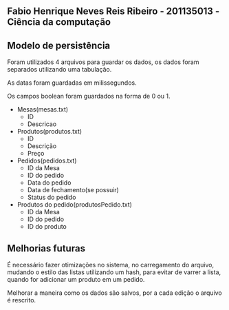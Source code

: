 ## Fabio Henrique Neves Reis Ribeiro - 201135013 -Ciência da computação

## Modelo de persistência 

Foram utilizados 4 arquivos para guardar os dados, os dados foram separados utilizando uma tabulação.

As datas foram guardadas em milissegundos.

Os campos boolean foram guardados na forma de 0 ou 1.

  * Mesas(mesas.txt)
    * ID
    * Descricao
  * Produtos(produtos.txt)
    * ID
    * Descrição
    * Preço
  * Pedidos(pedidos.txt)
    * ID da Mesa
    * ID do pedido
    * Data do pedido
    * Data de fechamento(se possuir)
    * Status do pedido
  * Produtos do pedido(produtosPedido.txt)
    * ID da Mesa
    * ID do pedido
    * ID do produto
## Melhorias futuras
É necessário fazer otimizações no sistema, no carregamento do arquivo, mudando o estilo das listas utilizando um hash, para evitar de varrer a lista, quando for adicionar um produto em um pedido.

Melhorar a maneira como os dados são salvos, por a cada edição o arquivo é rescrito.
